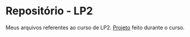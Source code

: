 # Repositório - LP2
Meus arquivos referentes ao curso de LP2. <a href="https://github.com/vitoriabf/LP2/tree/main/Projeto">Projeto</a> feito durante o curso.
